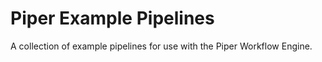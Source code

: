 # Piper Example Pipelines

A collection of example pipelines for use with the Piper Workflow Engine. 
